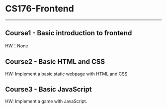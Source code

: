 # CS176-Frontend
---
## Course1 - Basic introduction to frontend
HW：None

## Course2 - Basic HTML and CSS
HW: Implement a basic static webpage with HTML and CSS

## Course3 - Basic JavaScript
HW: Implement a game with JavaScript.